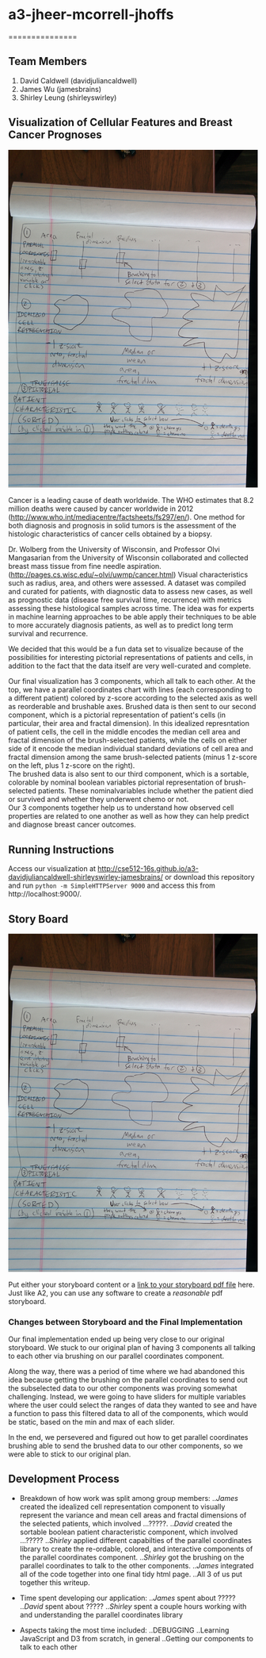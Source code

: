 # a3-jheer-mcorrell-jhoffs
===============

## Team Members

1. David Caldwell (davidjuliancaldwell)
2. James Wu (jamesbrains)
3. Shirley Leung (shirleyswirley)

## Visualization of Cellular Features and Breast Cancer Prognoses

![Thumbnail](storyboardfinal.jpg)

Cancer is a leading cause of death worldwide. The WHO estimates that 8.2 million deaths were caused by cancer worldwide in 2012 (http://www.who.int/mediacentre/factsheets/fs297/en/).  One method for both diagnosis and prognosis in solid tumors is the assessment of the histologic characteristics of cancer cells obtained by a biopsy.

Dr. Wolberg from the University of Wisconsin, and Professor Olvi Mangasarian from the University of Wisconsin collaborated and collected breast mass tissue from fine needle aspiration. (http://pages.cs.wisc.edu/~olvi/uwmp/cancer.html) Visual characteristics such as radius, area, and others were assessed. A dataset was compiled and curated for patients, with diagnostic data to assess new cases, as well as prognostic data (disease free survival time, recurrence) with metrics assessing these histological samples across time. The idea was for experts in machine learning approaches to be able apply their techniques to be able to more accurately diagnosis patients, as well as to predict long term survival and recurrence.

We decided that this would be a fun data set to visualize because of the possibilities for interesting pictorial representations of patients and cells, in addition to the fact that the data itself are very well-curated and complete.

Our final visualization has 3 components, which all talk to each other. At the top, we have a parallel coordinates chart with lines (each corresponding to a different patient) colored by z-score according to the selected axis as well as reorderable and brushable axes.
Brushed data is then sent to our second component, which is a pictorial representation of patient's cells (in particular, their area and fractal dimension).
In this idealized represntation of patient cells, the cell in the middle encodes the median cell area and fractal dimension of the brush-selected patients, while the cells on either side of it encode the median individual standard deviations of cell area and fractal dimension among the same brush-selected patients (minus 1 z-score on the left, plus 1 z-score on the right).     
The brushed data is also sent to our third component, which is a sortable, colorable by nominal boolean variables pictorial representation of brush-selected patients. These nominalvariables include whether the patient died or survived and whether they underwent chemo or not.   
Our 3 components together help us to understand how observed cell properties are related to one another as well as how they can help predict and diagnose breast cancer outcomes.  

## Running Instructions

Access our visualization at http://cse512-16s.github.io/a3-davidjuliancaldwell-shirleyswirley-jamesbrains/ or download this repository and run `python -m SimpleHTTPServer 9000` and access this from http://localhost:9000/.

## Story Board

![](storyboardfinal.jpg)

Put either your storyboard content or a [link to your storyboard pdf file](storyboard.pdf?raw=true) here. Just like A2, you can use any software to create a *reasonable* pdf storyboard.

### Changes between Storyboard and the Final Implementation

Our final implementation ended up being very close to our original storyboard. We stuck to our original plan of having 3 components all talking to each other via brushing on our parallel coordinates component.

Along the way, there was a period of time where we had abandoned this idea because getting the brushing on the parallel coordinates to send out the subselected data to our other components was proving somewhat challenging. Instead, we were going to have sliders for multiple variables where the user could select the ranges of data they wanted to see and have a function to pass this filtered data to all of the components, which would be static, based on the min and max of each slider.   

In the end, we persevered and figured out how to get parallel coordinates brushing able to send the brushed data to our other components, so we were able to stick to our original plan. 

## Development Process

- Breakdown of how work was split among group members:
..*James* created the idealized cell representation component to visually represent the variance and mean cell areas and fractal dimensions of the selected patients, which involved ...?????. 
..*David* created the sortable boolean patient characteristic component, which involved ...?????
..*Shirley* applied different capabilties of the parallel coordinates library to create the re-ordable, colored, and interactive components of the parallel coordinates component.
..*Shirley* got the brushing on the parallel coordinates to talk to the other components.
..*James* integrated all of the code together into one final tidy html page.
..All 3 of us put together this writeup. 

- Time spent developing our application:
..*James* spent about ????? 
..*David* spent about ?????
..*Shirley* spent a couple hours working with and understanding the parallel coordinates library 

- Aspects taking the most time included:
..DEBUGGING
..Learning JavaScript and D3 from scratch, in general
..Getting our components to talk to each other
